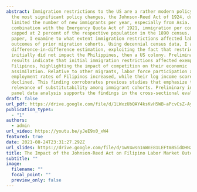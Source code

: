 ```yaml
---
abstract: Immigration restrictions to the US are a rather modern policy. One of
  the most significant policy changes, the Johnson-Reed Act of 1924, drastically
  limited the number of new immigrants per year, especially from Asia. In
  combination with the Emergency Quota Act of 1921, immigration per country was
  capped at 2 percent of the respective population in the 1890 census. In this
  paper, I examine to what extent immigration restrictions affected labor market
  outcomes of prior migration cohorts. Using decennial census data, I apply a
  difference-in-difference estimation, exploiting the fact that restrictions
  initially did not impact the Philippines, then a US colony. Preliminary
  results indicate that initial immigration restrictions affected exempted
  Filipinos, highlighting the impact of competition on their economic
  assimilation. Relative to other migrants, labor force participation and
  employment rates of Filipinos increased, while their log income scores
  declined. This finding corroborates previous studies that emphasize the
  relevance of substitutability among immigrant cohorts. Preliminary individual
  panel data analysis supports the findings in the cross-sectional evaluation.
draft: false
url_pdf: https://drive.google.com/file/d/1LWxzUbQAY4ksKvH5WB-aPcvCsZ-AyE1R/view?usp=sharing
publication_types:
  - "1"
authors:
  - admin
url_video: https://youtu.be/yJeE9x0_xW4
featured: true
date: 2021-08-24T23:31:27.292Z
url_slides: https://drive.google.com/file/d/1wV4wsn1nWnE81LEFtmB5idOHNzG3n6AV/view?usp=sharing
title: The Impact of the Johnson-Reed Act on Filipino Labor Market Outcomes
subtitle: ""
image:
  filename: ""
  focal_point: ""
  preview_only: false
---
```

